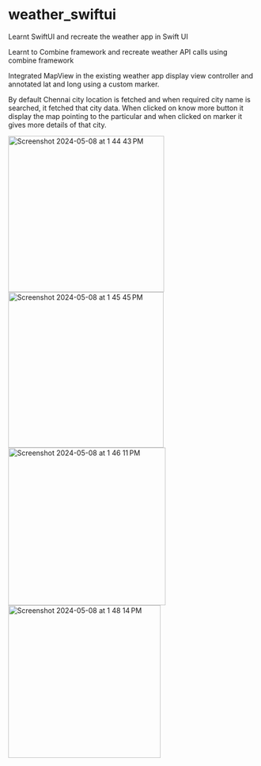 # weather_swiftui

Learnt SwiftUI and recreate the weather app in Swift UI  

Learnt to Combine framework and recreate weather API calls using combine framework 

Integrated MapView in the existing weather app display view controller and annotated lat and long using a custom marker. 

By default Chennai city location is fetched and when required city name is searched, it fetched that city data. When clicked on know more button it  display the map pointing to the particular and when clicked on marker it gives more details of that city.




<img width="315" alt="Screenshot 2024-05-08 at 1 44 43 PM" src="https://github.com/jahnavi-vemuri/weather_storyboard/assets/127096031/a3c6a0ac-160a-4727-97bf-822182aad472">
<img width="314" alt="Screenshot 2024-05-08 at 1 45 45 PM" src="https://github.com/jahnavi-vemuri/weather_storyboard/assets/127096031/d5a0b679-c6c5-498a-b60d-e7e72daae0d8">
<img width="318" alt="Screenshot 2024-05-08 at 1 46 11 PM" src="https://github.com/jahnavi-vemuri/weather_storyboard/assets/127096031/6c3053c3-ea85-45db-8d90-0d802b9bf61b">
<img width="308" alt="Screenshot 2024-05-08 at 1 48 14 PM" src="https://github.com/jahnavi-vemuri/weather_storyboard/assets/127096031/4d3d4042-dae2-4c4a-ac5d-12e91fdb1d5a">
